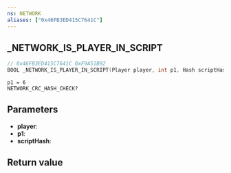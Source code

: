 ```yaml
---
ns: NETWORK
aliases: ["0x46FB3ED415C7641C"]
---
```

## _NETWORK_IS_PLAYER_IN_SCRIPT

```c
// 0x46FB3ED415C7641C 0xF9A51B92
BOOL _NETWORK_IS_PLAYER_IN_SCRIPT(Player player, int p1, Hash scriptHash);
```

```
p1 = 6  
NETWORK_CRC_HASH_CHECK?  
```

## Parameters
* **player**: 
* **p1**: 
* **scriptHash**: 

## Return value
